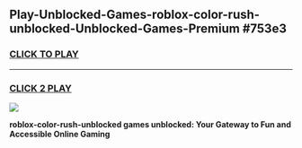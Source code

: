 
## Play-Unblocked-Games-roblox-color-rush-unblocked-Unblocked-Games-Premium #753e3
<h3>
<a href="https://premium.freeplayer.one?title=roblox-color-rush-unblocked&ref=12M">CLICK TO PLAY</a></h3>
<hr>

<h3>
<a href="https://premium.freeplayer.one?title=roblox-color-rush-unblocked&ref=12M">CLICK 2 PLAY</a>
  
</h3>

<a href="https://premium.freeplayer.one?title=roblox-color-rush-unblocked&ref=12M"><img src="https://clearcache.store/games.png"></a>


**roblox-color-rush-unblocked games unblocked: Your Gateway to Fun and Accessible Online Gaming**
